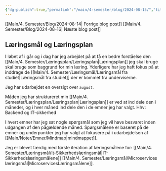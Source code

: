 ```yaml
---
{"dg-publish":true,"permalink":"/main/4-semester/blog/2024-08-15/","title":"Tors d. 15. Aug","hide":true,"tags":["Opstart","Systemudvikling","Projektarbejde","Programmering"],"created":"2024-08-16T08:26:26.197+02:00"}
---
```



[[Main/4. Semester/Blog/2024-08-14\| Forrige blog post]]
[[Main/4. Semester/Blog/2024-08-16\| Næste blog post]]

## Læringsmål og Læringsplan

I løbet af i går og i dag har jeg arbejdet på at få en bedre forståelse den
[[Main/4. Semester/Læringsplan/Læringsplan\|Læringsplan]] jeg skal bruge skal bruge som baggrund for min læring.
Yderligere har jeg haft fokus på at inddrage de [[Main/4. Semester/Læringsmål/Læringsmål fra studiet\|Læringsmål fra studiet]] der er kommet fra
underviserne.

Jeg har udarbejdet en oversigt over `august`.

Måden jeg har struktureret min [[Main/4. Semester/Læringsplan/Læringsplan\|Læringsplan]] er ved at ind dele
den i måneder, og i hver måned ind dele den i de emner jeg har valgt.
Hhv:  Backend og IT-sikkerhed

I hvert emner har jeg sat nogle spørgsmål som jeg vil have besvaret inden
udgangen af den pågældende måned.
Spørgsmålene er baseret på de emner og underpunkter jeg har valgt at fokusere
på i udarbejdelsen af [[Main/Noter/Emner/Mindmap\|mindmappet]].

Jeg er blevet færdig med første iteration af læringsmålene for:
[[Main/4. Semester/Læringsmål/It-Sikkerhedslæringsmål\|IT-Sikkerhedslæringsmålene]]
[[Main/4. Semester/Læringsmål/Microservices læringsmål\|MicroservicesLæringsmålene]].
